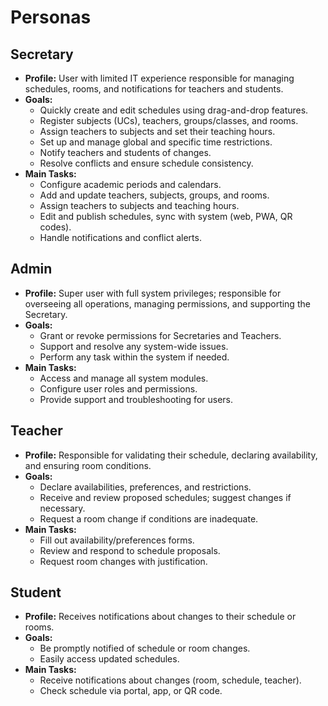 # Personas

## Secretary
- **Profile:** User with limited IT experience responsible for managing schedules, rooms, and notifications for teachers and students.
- **Goals:**
  - Quickly create and edit schedules using drag-and-drop features.
  - Register subjects (UCs), teachers, groups/classes, and rooms.
  - Assign teachers to subjects and set their teaching hours.
  - Set up and manage global and specific time restrictions.
  - Notify teachers and students of changes.
  - Resolve conflicts and ensure schedule consistency.
- **Main Tasks:**
  - Configure academic periods and calendars.
  - Add and update teachers, subjects, groups, and rooms.
  - Assign teachers to subjects and teaching hours.
  - Edit and publish schedules, sync with system (web, PWA, QR codes).
  - Handle notifications and conflict alerts.

## Admin
- **Profile:** Super user with full system privileges; responsible for overseeing all operations, managing permissions, and supporting the Secretary.
- **Goals:**
  - Grant or revoke permissions for Secretaries and Teachers.
  - Support and resolve any system-wide issues.
  - Perform any task within the system if needed.
- **Main Tasks:**
  - Access and manage all system modules.
  - Configure user roles and permissions.
  - Provide support and troubleshooting for users.

## Teacher
- **Profile:** Responsible for validating their schedule, declaring availability, and ensuring room conditions.
- **Goals:**
  - Declare availabilities, preferences, and restrictions.
  - Receive and review proposed schedules; suggest changes if necessary.
  - Request a room change if conditions are inadequate.
- **Main Tasks:**
  - Fill out availability/preferences forms.
  - Review and respond to schedule proposals.
  - Request room changes with justification.

## Student
- **Profile:** Receives notifications about changes to their schedule or rooms.
- **Goals:**
  - Be promptly notified of schedule or room changes.
  - Easily access updated schedules.
- **Main Tasks:**
  - Receive notifications about changes (room, schedule, teacher).
  - Check schedule via portal, app, or QR code.